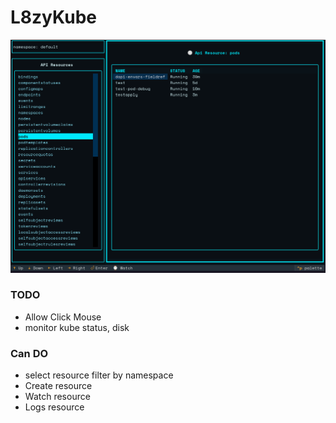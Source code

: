 # L8zyKube
<img src="./assets/kube_tui.png"/>



### TODO

- Allow Click Mouse
- monitor kube status, disk


### Can DO

- select resource filter by namespace
- Create resource 
- Watch resource 
- Logs resource 
